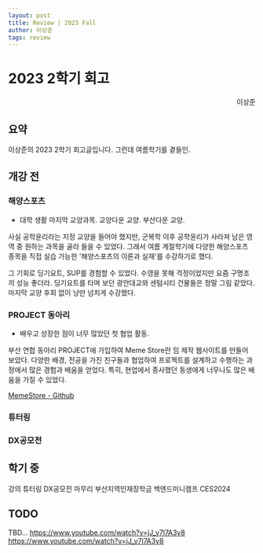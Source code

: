 ```yaml
---
layout: post
title: Review | 2023 Fall 
author: 이상준
tags: review
---
```


# 2023 2학기 회고
<p style="text-align: right;">이상준</p>

## 요약 
이상준의 2023 2학기 회고글입니다. 
그런데 여름학기를 곁들인.

## 개강 전
### 해양스포츠
- 대학 생활 마지막 교양과목. 교양다운 교양. 부산다운 교양.

사실 공학윤리라는 지정 교양을 들어야 했지만, 군복학 이후 공학윤리가 사라져 남은 영역 중 원하는 과목을 골라 들을 수 있었다. 그래서 여름 계절학기에 다양한 해양스포츠 종목을 직접 실습 가능한 '해양스포츠의 이론과 실재'를 수강하기로 했다.

그 기회로 딩기요트, SUP를 경험할 수 있었다. 수영을 못해 걱정이었지만 요즘 구명조끼 성능 좋더라. 딩기요트를 타며 보던 광안대교와 센텀시티 건물들은 정말 그림 같았다. 마지막 교양 후회 없이 낭만 넘치게 수강했다.

### PROJECT 동아리
- 배우고 성장한 점이 너무 많았던 첫 협업 활동.

부산 연합 동아리 PROJECT에 가입하여 Meme Store란 밈 제작 웹사이트를 만들어 보았다. 다양한 배경, 전공을 가진 친구들과 협업하여 프로젝트를 설계하고 수행하는 과정에서 많은 경험과 배움을 얻었다. 특히, 현업에서 종사했던 동생에게 너무나도 많은 배움을 가질 수 있었다. 

[MemeStore - Github](https://github.com/WebPHub/MemeStore)

### 튜터링
### DX공모전 

## 학기 중
강의
튜터링
DX공모전 마무리
부산지역인재장학금
백엔드미니캠프
CES2024

## TODO
TBD...
https://www.youtube.com/watch?v=jJ_v7l7A3y8
https://www.youtube.com/watch?v=jJ_v7l7A3y8